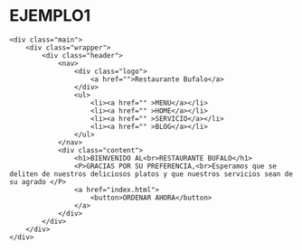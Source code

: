 # EJEMPLO1

<!DOCTYPE html>
<html lang="en">
<head>
    <meta charset="UTF-8">
    <meta name="viewport" content="width=device-width, initial-scale=1.0">
    <title>Restaurante Bufalo Inicio</title>
    <link rel="stylesheet" href="StyleInicio.css">
</head>
<body> 

    <div class="main">
        <div class="wrapper">
            <div class="header">
                <nav>
                    <div class="logo">
                        <a href="">Restaurante Bufalo</a>
                    </div>
                    <ul>
                        <li><a href="" >MENU</a></li>
                        <li><a href="" >HOME</a></li>
                        <li><a href="" >SERVICIO</a></li>
                        <li><a href="" >BLOG</a></li>
                    </ul>
                </nav>
                <div class="content">
                    <h1>BIENVENIDO AL<br>RESTAURANTE BUFALO</h1>
                    <P>GRACIAS POR SU PREFERENCIA,<br>Esperamos que se deliten de nuestros deliciosos platos y que nuestros servicios sean de su agrado </P>
                    <a href="index.html">
                        <button>ORDENAR AHORA</button>
                    </a>
                </div>
            </div>
        </div>
    </div>
    
</body>
</html>
